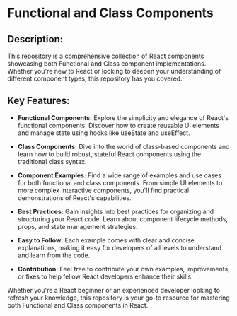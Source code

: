# Functional and Class Components

## Description:

This repository is a comprehensive collection of React components showcasing both Functional and Class component implementations. Whether you're new to React or looking to deepen your understanding of different component types, this repository has you covered.

## Key Features:

- **Functional Components:** Explore the simplicity and elegance of React's functional components. Discover how to create reusable UI elements and manage state using hooks like useState and useEffect.

- **Class Components:** Dive into the world of class-based components and learn how to build robust, stateful React components using the traditional class syntax.

- **Component Examples:** Find a wide range of examples and use cases for both functional and class components. From simple UI elements to more complex interactive components, you'll find practical demonstrations of React's capabilities.

- **Best Practices:** Gain insights into best practices for organizing and structuring your React code. Learn about component lifecycle methods, props, and state management strategies.

- **Easy to Follow:** Each example comes with clear and concise explanations, making it easy for developers of all levels to understand and learn from the code.

- **Contribution:** Feel free to contribute your own examples, improvements, or fixes to help fellow React developers enhance their skills.

Whether you're a React beginner or an experienced developer looking to refresh your knowledge, this repository is your go-to resource for mastering both Functional and Class components in React.
